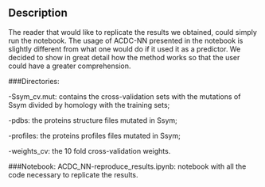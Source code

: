 ## Description
The reader that would like to replicate the results we obtained, could simply run the notebook. The usage of ACDC-NN presented in the notebook is slightly different from what one would do if it used it as a predictor. We decided to show in great detail how the method works so that the user could have a greater comprehension.

###Directories:

  -Ssym_cv.mut: contains the cross-validation sets with the mutations of Ssym divided by homology with the training sets;
  
  -pdbs: the proteins structure files mutated in Ssym;
  
  -profiles: the proteins profiles files mutated in Ssym;
  
  -weights_cv: the 10 fold cross-validation weights.

###Notebook:
ACDC_NN-reproduce_results.ipynb: notebook with all the code necessary to replicate the results. 


